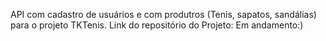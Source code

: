 API com cadastro de usuários e com produtros (Tenis, sapatos, sandálias) para o projeto TKTenis.
Link do repositório do Projeto: Em andamento:)
